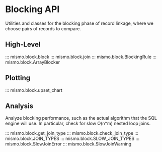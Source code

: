 # Blocking API

Utilities and classes for the blocking phase of record linkage, where
we choose pairs of records to compare.

## High-Level

::: mismo.block.block
::: mismo.block.join
::: mismo.block.BlockingRule
::: mismo.block.ArrayBlocker

## Plotting

::: mismo.block.upset_chart

## Analysis

Analyze blocking performance, such as the actual algorithm that
the SQL engine will use. In particular, check for slow O(n*m)
nested loop joins.

::: mismo.block.get_join_type
::: mismo.block.check_join_type
::: mismo.block.JOIN_TYPES
::: mismo.block.SLOW_JOIN_TYPES
::: mismo.block.SlowJoinError
::: mismo.block.SlowJoinWarning
